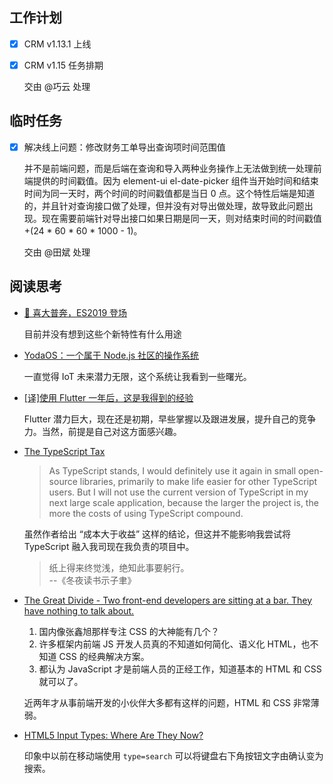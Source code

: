 ## 工作计划

- [x] CRM v1.13.1 上线

- [x] CRM v1.15 任务排期

  交由 @巧云 处理

## 临时任务

- [x] 解决线上问题：修改财务工单导出查询项时间范围值

  并不是前端问题，而是后端在查询和导入两种业务操作上无法做到统一处理前端提供的时间戳值。因为 element-ui el-date-picker 组件当开始时间和结束时间为同一天时，两个时间的时间戳值都是当日 0 点。这个特性后端是知道的，并且针对查询接口做了处理，但并没有对导出做处理，故导致此问题出现。现在需要前端针对导出接口如果日期是同一天，则对结束时间的时间戳值 +(24 \* 60 \* 60 \* 1000 - 1)。

  交由 @田斌 处理

## 阅读思考

- [🎉 喜大普奔，ES2019 登场](https://juejin.im/post/5c512592e51d4507786250b6)

  目前并没有想到这些个新特性有什么用途

- [YodaOS：一个属于 Node.js 社区的操作系统](https://zhuanlan.zhihu.com/p/55959617)

  一直觉得 IoT 未来潜力无限，这个系统让我看到一些曙光。

- [[译]使用 Flutter 一年后，这是我得到的经验](https://mp.weixin.qq.com/s?__biz=MjM5MDE0Mjc4MA==&mid=2651013049&idx=2&sn=02d3be0c89406ba89d88ec6d4c093209)

  Flutter 潜力巨大，现在还是初期，早些掌握以及跟进发展，提升自己的竞争力。当然，前提是自己对这方面感兴趣。

- [The TypeScript Tax](https://medium.com/javascript-scene/the-typescript-tax-132ff4cb175b)

  > As TypeScript stands, I would definitely use it again in small open-source libraries, primarily to make life easier for other TypeScript users. But I will not use the current version of TypeScript in my next large scale application, because the larger the project is, the more the costs of using TypeScript compound.

  虽然作者给出 “成本大于收益” 这样的结论，但这并不能影响我尝试将 TypeScript 融入我司现在我负责的项目中。

  > 纸上得来终觉浅，绝知此事要躬行。  
  > --《冬夜读书示子聿》

- [The Great Divide - Two front-end developers are sitting at a bar. They have nothing to talk about.](https://css-tricks.com/the-great-divide/)

  1. 国内像张鑫旭那样专注 CSS 的大神能有几个？
  2. 许多框架内前端 JS 开发人员真的不知道如何简化、语义化 HTML，也不知道 CSS 的经典解决方案。
  3. 都认为 JavaScript 才是前端人员的正经工作，知道基本的 HTML 和 CSS 就可以了。

  近两年才从事前端开发的小伙伴大多都有这样的问题，HTML 和 CSS 非常薄弱。

- [HTML5 Input Types: Where Are They Now?](https://www.smashingmagazine.com/2019/01/html5-input-types/)

  印象中以前在移动端使用 `type=search` 可以将键盘右下角按钮文字由确认变为搜索。
